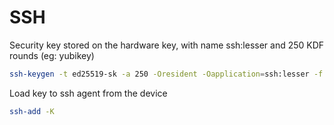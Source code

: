 # SSH

Security key stored on the hardware key, with name ssh:lesser and 250 KDF rounds (eg: yubikey)
```bash
ssh-keygen -t ed25519-sk -a 250 -Oresident -Oapplication=ssh:lesser -f ~/.ssh/ed25519_sk_lesser
```

Load key to ssh agent from the device
```bash
ssh-add -K
```
